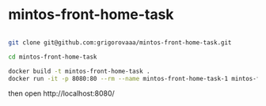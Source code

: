 # mintos-front-home-task


```bash

git clone git@github.com:grigorovaaa/mintos-front-home-task.git

cd mintos-front-home-task

docker build -t mintos-front-home-task .
docker run -it -p 8080:80 --rm --name mintos-front-home-task-1 mintos-front-home-task

```

then open http://localhost:8080/
